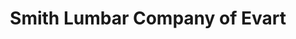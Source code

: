 ---
title: "Smith Lumbar Company of Evart"
url: /evart/smith-lumbar-company-of-evart/
shop: Eisenwaren
---